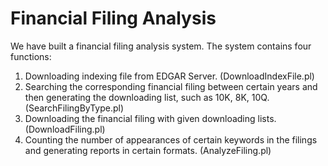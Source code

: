 # Financial Filing Analysis
We have built a financial filing analysis system. The system contains four functions:
1. Downloading indexing file from EDGAR Server. (DownloadIndexFile.pl)
2. Searching the corresponding financial filing between certain years and then generating the downloading list, such as 10K, 8K, 10Q. (SearchFilingByType.pl)
3. Downloading the financial filing with given downloading lists. (DownloadFiling.pl)
4. Counting the number of appearances of certain keywords in the filings and generating reports in certain formats. (AnalyzeFiling.pl)
